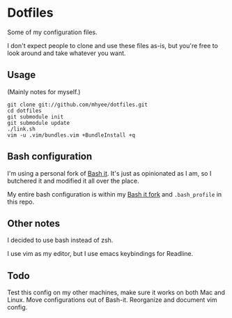 Dotfiles
========

Some of my configuration files.

I don't expect people to clone and use these files as-is, but you're free to
look around and take whatever you want.

Usage
-----

(Mainly notes for myself.)

    git clone git://github.com/mhyee/dotfiles.git
    cd dotfiles
    git submodule init
    git submodule update
    ./link.sh
    vim -u .vim/bundles.vim +BundleInstall +q

Bash configuration
------------------

I'm using a personal fork of [Bash it](https://github.com/mhyee/bash-it). It's
just as opinionated as I am, so I butchered it and modified it all over the
place.

My entire bash configuration is within my [Bash it
fork](https://github.com/mhyee/bash-it) and `.bash_profile` in this repo.

Other notes
-----------

I decided to use bash instead of zsh.

I use vim as my editor, but I use emacs keybindings for Readline.

Todo
----

Test this config on my other machines, make sure it works on both Mac and Linux.
Move configurations out of Bash-it. Reorganize and document vim config.
